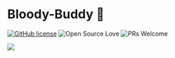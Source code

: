 # Bloody-Buddy 🏥
[![GitHub license](https://img.shields.io/badge/license-MIT-blue.svg)](LICENSE) ![Open Source Love](https://badges.frapsoft.com/os/v2/open-source.svg?v=103)  ![PRs Welcome](https://img.shields.io/badge/PRs-welcome-green.svg)


<img src="![image](https://user-images.githubusercontent.com/75671152/132246468-8c4f19bf-44ae-4eae-bcc7-5547ff510701.png)" style="max-width: 100%; height: auto;" />







